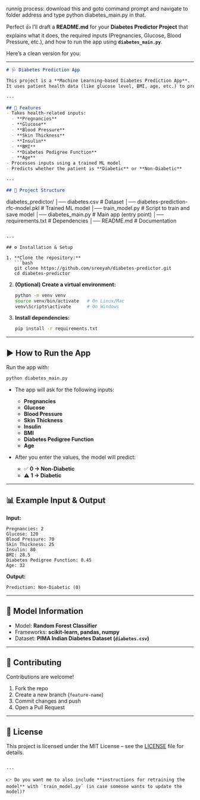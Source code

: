 runnig process:
download this and goto command prompt and navigate to folder address and type python diabetes_main.py in that.

Perfect 👍 I’ll draft a **README.md** for your **Diabetes Predictor Project** that explains what it does, the required inputs (Pregnancies, Glucose, Blood Pressure, etc.), and how to run the app using **`diabetes_main.py`**.

Here’s a clean version for you:

---

```markdown
# 🩺 Diabetes Prediction App

This project is a **Machine Learning–based Diabetes Prediction App**.  
It uses patient health data (like glucose level, BMI, age, etc.) to predict the likelihood of diabetes using a trained **Random Forest Classifier** model.

---

## 🚀 Features
- Takes health-related inputs:
  - **Pregnancies**
  - **Glucose**
  - **Blood Pressure**
  - **Skin Thickness**
  - **Insulin**
  - **BMI**
  - **Diabetes Pedigree Function**
  - **Age**
- Processes inputs using a trained ML model
- Predicts whether the patient is **Diabetic** or **Non-Diabetic**

---

## 📂 Project Structure
```

diabetes\_predictor/
│── diabetes.csv                         # Dataset
│── diabetes-prediction-rfc-model.pkl    # Trained ML model
│── train\_model.py                       # Script to train and save model
│── diabetes\_main.py                     # Main app (entry point)
│── requirements.txt                     # Dependencies
│── README.md                            # Documentation

````

---

## ⚙️ Installation & Setup

1. **Clone the repository:**
   ```bash
   git clone https://github.com/sreeyah/diabetes-predictor.git
   cd diabetes-predictor
````

2. **(Optional) Create a virtual environment:**

   ```bash
   python -m venv venv
   source venv/bin/activate   # On Linux/Mac
   venv\Scripts\activate      # On Windows
   ```

3. **Install dependencies:**

   ```bash
   pip install -r requirements.txt
   ```

---

## ▶️ How to Run the App

Run the app with:

```bash
python diabetes_main.py
```

* The app will ask for the following inputs:

  * **Pregnancies**
  * **Glucose**
  * **Blood Pressure**
  * **Skin Thickness**
  * **Insulin**
  * **BMI**
  * **Diabetes Pedigree Function**
  * **Age**

* After you enter the values, the model will predict:

  * ✅ **0 → Non-Diabetic**
  * ⚠️ **1 → Diabetic**

---

## 📊 Example Input & Output

**Input:**

```
Pregnancies: 2
Glucose: 120
Blood Pressure: 70
Skin Thickness: 25
Insulin: 80
BMI: 28.5
Diabetes Pedigree Function: 0.45
Age: 32
```

**Output:**

```
Prediction: Non-Diabetic (0)
```

---

## 🧠 Model Information

* Model: **Random Forest Classifier**
* Frameworks: **scikit-learn, pandas, numpy**
* Dataset: **PIMA Indian Diabetes Dataset (`diabetes.csv`)**

---

## 🤝 Contributing

Contributions are welcome!

1. Fork the repo
2. Create a new branch (`feature-name`)
3. Commit changes and push
4. Open a Pull Request

---

## 📝 License

This project is licensed under the MIT License – see the [LICENSE](LICENSE) file for details.

```

---

👉 Do you want me to also include **instructions for retraining the model** with `train_model.py` (in case someone wants to update the model)?
```
